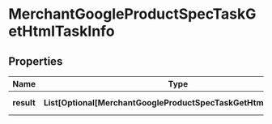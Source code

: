 # MerchantGoogleProductSpecTaskGetHtmlTaskInfo


## Properties

| Name | Type | Description | Notes |
|------------ | ------------- | ------------- | -------------|
**result** | **List[Optional[MerchantGoogleProductSpecTaskGetHtmlResultInfo]]** | array of results |[optional]|